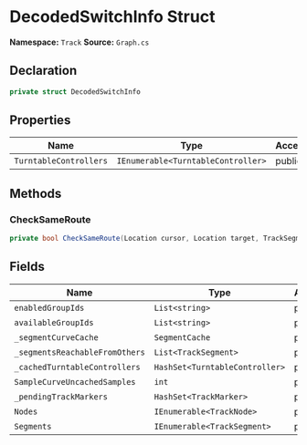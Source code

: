 # DecodedSwitchInfo Struct

**Namespace:** `Track`
**Source:** `Graph.cs`

## Declaration

```csharp
private struct DecodedSwitchInfo
```

## Properties

| Name | Type | Access | Modifiers |
|------|------|--------|-----------|
| `TurntableControllers` | `IEnumerable<TurntableController>` | public | - |

## Methods

### CheckSameRoute

```csharp
private bool CheckSameRoute(Location cursor, Location target, TrackSegment.End end, float limit, out float actualDistance)
```

## Fields

| Name | Type | Access | Modifiers |
|------|------|--------|-----------|
| `enabledGroupIds` | `List<string>` | public | - |
| `availableGroupIds` | `List<string>` | public | - |
| `_segmentCurveCache` | `SegmentCache` | private | `readonly` |
| `_segmentsReachableFromOthers` | `List<TrackSegment>` | private | `readonly` |
| `_cachedTurntableControllers` | `HashSet<TurntableController>` | private | - |
| `SampleCurveUncachedSamples` | `int` | private | `const` |
| `_pendingTrackMarkers` | `HashSet<TrackMarker>` | private | `readonly` |
| `Nodes` | `IEnumerable<TrackNode>` | public | - |
| `Segments` | `IEnumerable<TrackSegment>` | public | - |

